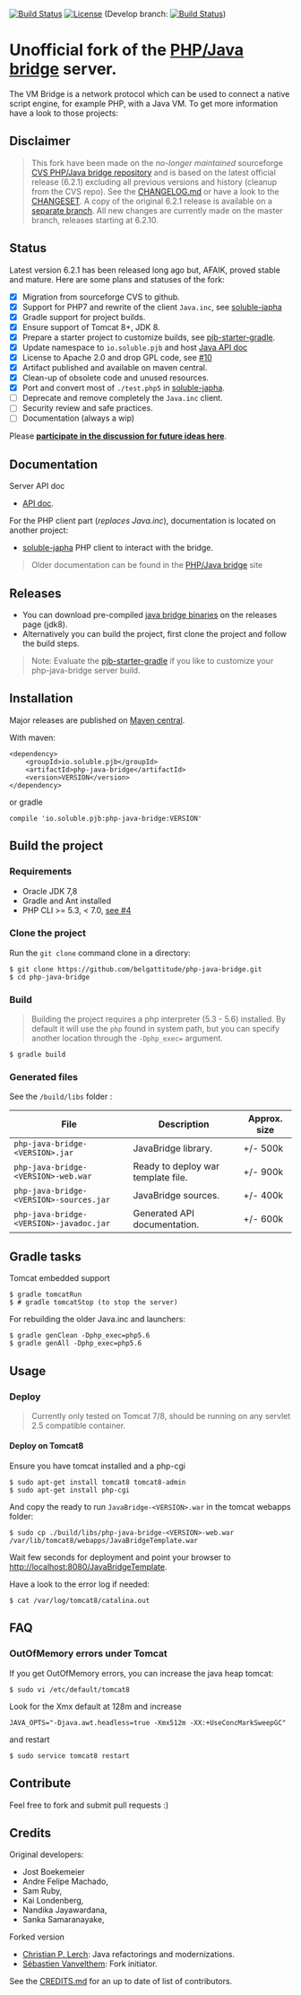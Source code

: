 [![Build Status](https://travis-ci.org/belgattitude/php-java-bridge.svg?branch=master)](https://travis-ci.org/belgattitude/php-java-bridge)
[![License](https://img.shields.io/badge/License-Apache%202.0-blue.svg)](https://opensource.org/licenses/Apache-2.0)
(Develop branch: [![Build Status](https://travis-ci.org/belgattitude/php-java-bridge.svg?branch=develop)](https://travis-ci.org/belgattitude/php-java-bridge))


# Unofficial fork of the [PHP/Java bridge](http://php-java-bridge.sourceforge.net/pjb/) server.

The VM Bridge is a network protocol which can be used to connect a native 
script engine, for example PHP, with a Java VM. To get more information have a 
look to those projects:

## Disclaimer

> This fork have been made on the *no-longer maintained* sourceforge [CVS PHP/Java bridge repository](https://sourceforge.net/p/php-java-bridge/code/) and
> is based on the latest official release (6.2.1) excluding all previous versions and history (cleanup from the CVS repo).
> See the [CHANGELOG.md](https://github.com/belgattitude/php-java-bridge/blob/master/CHANGELOG.md) or have a look to the [CHANGESET](https://github.com/belgattitude/php-java-bridge/compare/Original-6.2.1...master).
> A copy of the original 6.2.1 release is available on a [separate branch](https://github.com/belgattitude/php-java-bridge/tree/Original-6.2.1). All new changes are currently made on the master branch, releases starting at 6.2.10.

## Status

Latest version 6.2.1 has been released long ago but, AFAIK, proved stable and mature. Here are some plans and statuses of the fork:  

- [x] Migration from sourceforge CVS to github.
- [x] Support for PHP7 and rewrite of the client `Java.inc`, see [soluble-japha](https://github.com/belgattitude/soluble-japha)
- [x] Gradle support for project builds.
- [x] Ensure support of Tomcat 8+, JDK 8.
- [x] Prepare a starter project to customize builds, see [pjb-starter-gradle](https://github.com/belgattitude/pjb-starter-gradle).
- [x] Update namespace to `io.soluble.pjb` and host [Java API doc](http://docs.soluble.io/php-java-bridge/api)
- [x] License to Apache 2.0 and drop GPL code, see [#10](https://github.com/belgattitude/php-java-bridge/issues/10)
- [x] Artifact published and available on maven central. 
- [x] Clean-up of obsolete code and unused resources.
- [x] Port and convert most of `./test.php5` in [soluble-japha](https://github.com/belgattitude/soluble-japha).
- [ ] Deprecate and remove completely the `Java.inc` client.
- [ ] Security review and safe practices.
- [ ] Documentation (always a wip)

Please **[participate in the discussion for future ideas here](https://github.com/belgattitude/php-java-bridge/issues/6)**. 

## Documentation

Server API doc
   
- [API doc](http://docs.soluble.io/php-java-bridge/api).

For the PHP client part (*replaces Java.inc*), documentation is located on another project:

- [soluble-japha](https://github.com/belgattitude/soluble-japha) PHP client to interact with the bridge.


> Older documentation can be found in the [PHP/Java bridge](http://php-java-bridge.sourceforge.net/pjb/) site


## Releases

- You can download pre-compiled [java bridge binaries](https://github.com/belgattitude/php-java-bridge/releases) on the releases page (jdk8). 
- Alternatively you can build the project, first clone the project and follow the build steps.

> Note: Evaluate the [pjb-starter-gradle](https://github.com/belgattitude/pjb-starter-gradle) if you like to
> customize your php-java-bridge server build.  

## Installation

Major releases are published on [Maven central](https://search.maven.org/#search%7Cga%7C1%7Cio.soluble.pjb.php-java-bridge).

With maven:

```
<dependency>
    <groupId>io.soluble.pjb</groupId>
    <artifactId>php-java-bridge</artifactId>
    <version>VERSION</version>
</dependency>
```

or gradle

```
compile 'io.soluble.pjb:php-java-bridge:VERSION'
```

## Build the project

### Requirements

 - Oracle JDK 7,8
 - Gradle and Ant installed
 - PHP CLI >= 5.3, < 7.0, [see #4](https://github.com/belgattitude/php-java-bridge/issues/4) 
 
### Clone the project

Run the `git clone` command clone in a directory:

```shell
$ git clone https://github.com/belgattitude/php-java-bridge.git
$ cd php-java-bridge
```

### Build 

> Building the project requires a php interpreter (5.3 - 5.6) installed. By default
> it will use the `php` found in system path, but you can specify another location through the `-Dphp_exec=` argument.  

```
$ gradle build 
```

### Generated files

See the `/build/libs` folder :

| File          | Description   | Approx. size |
| ------------- | ------------- | ------------ |
| `php-java-bridge-<VERSION>.jar`  | JavaBridge library. | +/- 500k |
| `php-java-bridge-<VERSION>-web.war`  | Ready to deploy war template file. | +/- 900k |
| `php-java-bridge-<VERSION>-sources.jar`  | JavaBridge sources. | +/- 400k |
| `php-java-bridge-<VERSION>-javadoc.jar`  | Generated API documentation. | +/- 600k |
       

## Gradle tasks


Tomcat embedded support

```shell
$ gradle tomcatRun
$ # gradle tomcatStop (to stop the server)
```

For rebuilding the older Java.inc and launchers:

```shell
$ gradle genClean -Dphp_exec=php5.6
$ gradle genAll -Dphp_exec=php5.6
```
                                                                                                                 
## Usage

### Deploy

> Currently only tested on Tomcat 7/8, should be running on any servlet 2.5 compatible container.

#### Deploy on Tomcat8 

Ensure you have tomcat installed and a php-cgi

```shell
$ sudo apt-get install tomcat8 tomcat8-admin
$ sudo apt-get install php-cgi
```

And copy the ready to run `JavaBridge-<VERSION>.war` in the tomcat webapps folder:

```shell
$ sudo cp ./build/libs/php-java-bridge-<VERSION>-web.war /var/lib/tomcat8/webapps/JavaBridgeTemplate.war
```

Wait few seconds for deployment and point your browser to [http://localhost:8080/JavaBridgeTemplate](http://localhost:8080/JavaBridgeTemplate).

Have a look to the error log if needed:

```shell
$ cat /var/log/tomcat8/catalina.out
```

## FAQ

### OutOfMemory errors under Tomcat

If you get OutOfMemory errors, you can increase the java heap tomcat:

```shell
$ sudo vi /etc/default/tomcat8
```

Look for the Xmx default at 128m and increase 

```
JAVA_OPTS="-Djava.awt.headless=true -Xmx512m -XX:+UseConcMarkSweepGC"
```

and restart

```shell
$ sudo service tomcat8 restart
```
 
## Contribute

Feel free to fork and submit pull requests :)

## Credits

Original developers:

- Jost Boekemeier
- Andre Felipe Machado, 
- Sam Ruby, 
- Kai Londenberg, 
- Nandika Jayawardana, 
- Sanka Samaranayake, 

Forked version

- [Christian P. Lerch](https://github.com/cplerch): Java refactorings and modernizations. 
- [Sébastien Vanvelthem](https://github.com/belgattitude): Fork initiator.


See the [CREDITS.md](./CREDITS.md) for an up to date of list of contributors.
